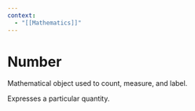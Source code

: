 ```yaml
---
context:
  - "[[Mathematics]]"
---
```


# Number

Mathematical object used to count, measure, and label.

Expresses a particular quantity.
